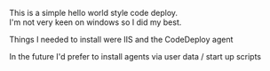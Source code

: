 This is a simple hello world style code deploy.  
I'm not very keen on windows so I did my best.

Things I needed to install were IIS and the CodeDeploy agent 

In the future I'd prefer to install agents via user data / start up scripts


